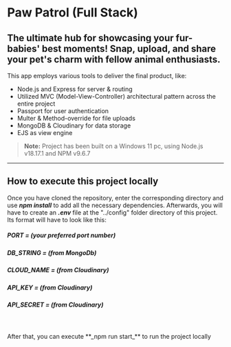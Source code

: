 # Paw Patrol (Full Stack)


## The ultimate hub for showcasing your fur-babies' best moments! Snap, upload, and share your pet's charm with fellow animal enthusiasts.

  
This app employs various tools to deliver the final product, like:

- Node.js and Express for server & routing
- Utilized MVC (Model-View-Controller) architectural pattern across the entire project
- Passport for user authentication
- Multer & Method-override for file uploads
- MongoDB & Cloudinary for data storage
- EJS as view engine

>  **Note:** Project has been built on a Windows 11 pc, using Node.js v18.17.1 and NPM v9.6.7
---


## How to execute this project locally

Once you have cloned the repository, enter the corresponding directory and use  _**npm install**_  to add all the necessary dependencies. Afterwards, you will have to create an  _**.env**_  file at the "../config" folder directory of this project. Its format will have to look like this:

##### PORT = (your preferred port number)
##### DB_STRING = (from MongoDb)
##### CLOUD_NAME = (from Cloudinary)
##### API_KEY = (from Cloudinary)
##### API_SECRET = (from Cloudinary)


<br/>
<br/>
After that, you can execute **_npm run start_** to run the project locally
